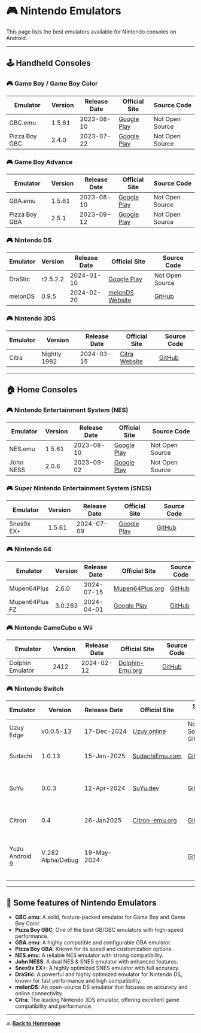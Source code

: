 # 🎮 Nintendo Emulators

This page lists the best emulators available for Nintendo consoles on Android.

---

## 🕹️ Handheld Consoles

### 🎮 Game Boy / Game Boy Color

Emulator            | Version    | Release Date | Official Site                                                   | Source Code  
--------------------|-----------|-------------|----------------------------------------------------------------|-------------  
GBC.emu            | 1.5.61     | 2023-08-10  | [Google Play](https://play.google.com/store/apps/details?id=com.explusalpha.GbcEmu) | Not Open Source  
Pizza Boy GBC      | 2.4.0      | 2023-07-22  | [Google Play](https://play.google.com/store/apps/details?id=it.dbtecno.pizzaboy) | Not Open Source  

### 🎮 Game Boy Advance

Emulator            | Version    | Release Date | Official Site                                                   | Source Code  
--------------------|-----------|-------------|----------------------------------------------------------------|-------------  
GBA.emu            | 1.5.61     | 2023-08-10  | [Google Play](https://play.google.com/store/apps/details?id=com.explusalpha.GbaEmu) | Not Open Source  
Pizza Boy GBA      | 2.5.1      | 2023-09-12  | [Google Play](https://play.google.com/store/apps/details?id=it.dbtecno.pizzaboygba) | Not Open Source  

### 🎮 Nintendo DS

Emulator            | Version    | Release Date | Official Site                                                   | Source Code  
--------------------|-----------|-------------|----------------------------------------------------------------|-------------  
DraStic            | r2.5.2.2   | 2024-01-10  | [Google Play](https://play.google.com/store/apps/details?id=com.dsemu.drastic) | Not Open Source  
melonDS            | 0.9.5      | 2024-02-20  | [melonDS Website](https://melonds.kuribo64.net/) | [GitHub](https://github.com/Arisotura/melonDS)  

### 🎮 Nintendo 3DS

Emulator            | Version    | Release Date | Official Site                                                   | Source Code  
--------------------|-----------|-------------|----------------------------------------------------------------|-------------  
Citra              | Nightly 1982 | 2024-03-15  | [Citra Website](https://citra-emu.org/) | [GitHub](https://github.com/citra-emu/citra)  

---

## 🏠 Home Consoles

### 🎮 Nintendo Entertainment System (NES)

Emulator            | Version    | Release Date | Official Site                                                   | Source Code  
--------------------|-----------|-------------|----------------------------------------------------------------|-------------  
NES.emu            | 1.5.61     | 2023-08-10  | [Google Play](https://play.google.com/store/apps/details?id=com.explusalpha.NesEmu) | Not Open Source  
John NESS          | 2.0.6      | 2023-09-02  | [Google Play](https://play.google.com/store/apps/details?id=com.johnemulators.johnness) | Not Open Source  

### 🎮 Super Nintendo Entertainment System (SNES)

Emulator            | Version    | Release Date | Official Site                                                   | Source Code  
--------------------|-----------|-------------|----------------------------------------------------------------|-------------  
Snes9x EX+         | 1.5.61     | 2024-07-09  | [Google Play](https://play.google.com/store/apps/details?id=com.explusalpha.Snes9xPlus) | [GitHub](https://github.com/snes9xgit/snes9xe)  

### 🎮 Nintendo 64

Emulator            | Version    | Release Date | Official Site                                                   | Source Code  
--------------------|-----------|-------------|----------------------------------------------------------------|-------------  
Mupen64Plus        | 2.6.0      | 2024-07-15  | [Mupen64Plus.org](https://www.mupen64plus.org/) | [GitHub](https://github.com/mupen64plus/mupen64plus-core)  
Mupen64Plus FZ     | 3.0.263    | 2024-04-01  | [Google Play](https://play.google.com/store/apps/details?id=org.mupen64plusae.v3.fzurita) | [GitHub](https://github.com/mupen64plus-ae/mupen64plus-ae)  

### 🎮 Nintendo GameCube e Wii

Emulator            | Version    | Release Date | Official Site                                                   | Source Code  
--------------------|-----------|-------------|----------------------------------------------------------------|-------------  
Dolphin Emulator   | 2412       | 2024-02-12  | [Dolphin-Emu.org](https://it.dolphin-emu.org/) | [GitHub](https://github.com/dolphin-emu/dolphin)  

### 🎮 Nintendo Switch

Emulator            | Version      | Release Date&nbsp;&nbsp;    | Official Site                                                   | Source Code  | Notes
--------------------|--------------|-----------------|-----------------------------------------------------------------|--------------|--------  
Uzuy Edge          | v0.0.5-13    | <span style="white-space: nowrap;">17-Dec-2024</span>  | [Uzuy.online](https://uzuy.online/) | Not Open Source/No GitHub | A fork of Yuzu
Sudachi            | 1.0.13         | 15-Jan-2025  | [SudachiEmu.com](https://sudachiemu.com) | [GitHub](https://github.com/emuplace/sudachi.emuplace.app) | Another fork of Yuzu
SuYu               | 0.0.3      | 12-Apr-2024  | [SuYu.dev](https://suyu.dev/) | [GitHub](https://git.suyu.dev/suyu/suyu) | You guessed it, another fork of Yuzu
Citron             | 0.4               | 26-Jan2025  | [Citron-emu.org](https://citron-emu.org/) | [GitHub](https://git.citron-emu.org/Citron/Citron) | Yet another fork
Yuzu Android 9     | V.282 Alpha/Debug | 19-May-2024 | |[GitHub](https://github.com/XForYouX/Yuzu-Android-9) | Yuzu recompiled for older devices with Android 9.

---

## 🔄 Some features of Nintendo Emulators

- **GBC.emu**: A solid, feature-packed emulator for Game Boy and Game Boy Color.  
- **Pizza Boy GBC**: One of the best GB/GBC emulators with high-speed performance.  
- **GBA.emu**: A highly compatible and configurable GBA emulator.  
- **Pizza Boy GBA**: Known for its speed and customization options.  
- **NES.emu**: A reliable NES emulator with strong compatibility.  
- **John NESS**: A dual NES & SNES emulator with enhanced features.  
- **Snes9x EX+**: A highly optimized SNES emulator with full accuracy.  
- **DraStic**: A powerful and highly optimized emulator for Nintendo DS, known for fast performance and high compatibility.  
- **melonDS**: An open-source DS emulator that focuses on accuracy and online connectivity.  
- **Citra**: The leading Nintendo 3DS emulator, offering excellent game compatibility and performance.  

---

🔙 **[Back to Homepage](../index.md)**
